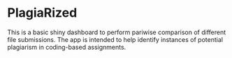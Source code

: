 # PlagiaRized

This is a basic shiny dashboard to perform pariwise comparison of different file submissions. The app is intended to help identify instances of potential plagiarism in coding-based assignments.
